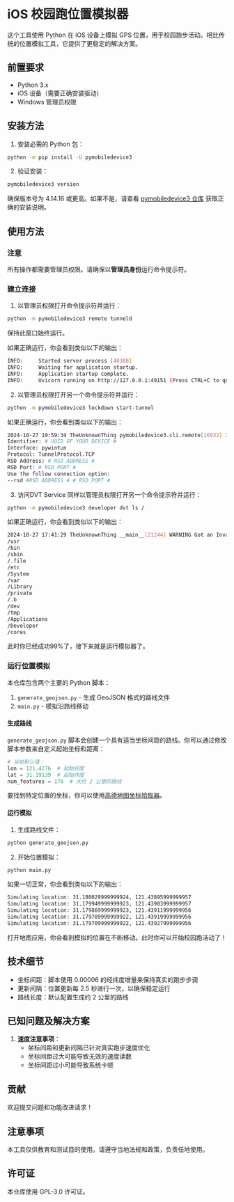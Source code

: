# iOS 校园跑位置模拟器

这个工具使用 Python 在 iOS 设备上模拟 GPS 位置，用于校园跑步活动。相比传统的位置模拟工具，它提供了更稳定的解决方案。

## 前置要求

- Python 3.x
- iOS 设备（需要正确安装驱动）
- Windows 管理员权限

## 安装方法

1. 安装必需的 Python 包：
```bash
python -m pip install -U pymobiledevice3
```

2. 验证安装：
```bash
pymobiledevice3 version
```
确保版本号为 4.14.16 或更高。如果不是，请查看 [pymobiledevice3 仓库](https://github.com/doronz88/pymobiledevice3) 获取正确的安装说明。

## 使用方法

### 注意

所有操作都需要管理员权限。请确保以**管理员身份**运行命令提示符。

### 建立连接

1. 以管理员权限打开命令提示符并运行：
```bash
python -m pymobiledevice3 remote tunneld
```
保持此窗口始终运行。

如果正确运行，你会看到类似以下的输出：
```bash
INFO:     Started server process [40388]
INFO:     Waiting for application startup.
INFO:     Application startup complete.
INFO:     Uvicorn running on http://127.0.0.1:49151 (Press CTRL+C to quit)
```

2. 以管理员权限打开另一个命令提示符并运行：
```bash
python -m pymobiledevice3 lockdown start-tunnel
```

如果正确运行，你会看到类似以下的输出：
```bash
2024-10-27 19:59:34 TheUnknownThing pymobiledevice3.cli.remote[16932] INFO tunnel created
Identifier: # UUID OF YOUR DEVICE #
Interface: pywintun
Protocol: TunnelProtocol.TCP
RSD Address: # RSD ADDRESS #
RSD Port: # RSD PORT #
Use the follow connection option:
--rsd #RSD ADDRESS # # RSD PORT #
```

3. 访问DVT Service
同样以管理员权限打开另一个命令提示符并运行：
```bash
python -m pymobiledevice3 developer dvt ls /
```

如果正确运行，你会看到类似以下的输出：
```bash
2024-10-27 17:41:29 TheUnknownThing __main__[21244] WARNING Got an InvalidServiceError. Trying again over tunneld since it is a developer command
/usr
/bin
/sbin
/.file
/etc
/System
/var
/Library
/private
/.b
/dev
/tmp
/Applications
/Developer
/cores
```

此时你已经成功99%了，接下来就是运行模拟器了。

### 运行位置模拟

本仓库包含两个主要的 Python 脚本：

1. `generate_geojson.py` - 生成 GeoJSON 格式的路线文件
2. `main.py` - 模拟沿路线移动

#### 生成路线

`generate_geojson.py` 脚本会创建一个具有适当坐标间距的路线。你可以通过修改脚本参数来自定义起始坐标和距离：

```python
# 当前默认值：
lon = 121.4276  # 起始经度
lat = 31.19139  # 起始纬度
num_features = 170  # 大约 2 公里的路线
```

要找到特定位置的坐标，你可以使用[高德地图坐标拾取器](https://lbs.amap.com/tools/picker)。

#### 运行模拟

1. 生成路线文件：
```bash
python generate_geojson.py
```

2. 开始位置模拟：
```bash
python main.py
```

如果一切正常，你会看到类似以下的输出：
```bash
Simulating location: 31.180029999999924, 121.43895999999957
Simulating location: 31.179949999999923, 121.43903999999957
Simulating location: 31.179869999999923, 121.43911999999956
Simulating location: 31.179789999999922, 121.43919999999956
Simulating location: 31.179709999999922, 121.43927999999956
```
打开地图应用，你会看到模拟的位置在不断移动。此时你可以开始校园跑活动了！

## 技术细节

- 坐标间距：脚本使用 0.00006 的经纬度增量来保持真实的跑步步调
- 更新间隔：位置更新每 2.5 秒进行一次，以确保稳定运行
- 路线长度：默认配置生成约 2 公里的路线

## 已知问题及解决方案

1. **速度注意事项**：
   - 坐标间距和更新间隔已针对真实跑步速度优化
   - 坐标间距过大可能导致无效的速度读数
   - 坐标间距过小可能导致系统卡顿

## 贡献

欢迎提交问题和功能改进请求！

## 注意事项

本工具仅供教育和测试目的使用。请遵守当地法规和政策，负责任地使用。

## 许可证

本仓库使用 GPL-3.0 许可证。